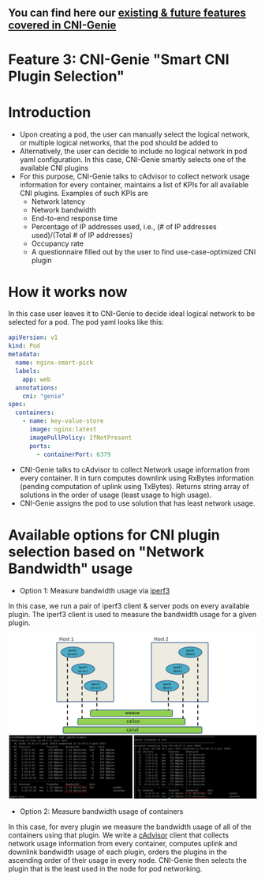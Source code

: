 ## You can find here our [existing & future features covered in CNI-Genie](../CNIGenieFeatureSet.md)

# Feature 3: CNI-Genie "Smart CNI Plugin Selection"

# Introduction

  - Upon creating a pod, the user can manually select the logical network, or multiple logical networks, that the pod should be added to
  - Alternatively, the user can decide to include no logical network in pod yaml configuration. In this case, CNI-Genie smartly selects one of the available CNI plugins
  - For this purpose, CNI-Genie talks to cAdvisor to collect network usage information for every container, maintains a list of KPIs for all available CNI plugins. Examples of such KPIs are
    - Network latency
    - Network bandwidth
    - End-to-end response time
    - Percentage of IP addresses used, i.e., (# of IP addresses used)/(Total # of IP addresses)
    - Occupancy rate
    - A questionnaire filled out by the user to find use-case-optimized CNI plugin
    
# How it works now

In this case user leaves it to CNI-Genie to decide ideal logical network to be selected for a pod. The pod yaml looks like this:

```yaml
apiVersion: v1
kind: Pod
metadata:
  name: nginx-smart-pick
  labels:
    app: web
  annotations:
    cni: "genie"
spec:
  containers:
    - name: key-value-store
      image: nginx:latest
      imagePullPolicy: IfNotPresent
      ports:
        - containerPort: 6379
```

- CNI-Genie talks to cAdvisor to collect Network usage information from every container. It in turn computes downlink using RxBytes information (pending computation of uplink using TxBytes). Returns string array of solutions in the order of usage (least usage to high usage).
- CNI-Genie assigns the pod to use solution that has least network usage.

# Available options for CNI plugin selection based on "Network Bandwidth" usage
   
- Option 1: Measure bandwidth usage via [iperf3](https://iperf.fr/)

In this case, we run a pair of iperf3 client & server pods on every available plugin. The iperf3 client is used to measure the bandwidth usage for a given plugin. 
       
![image](iperf3-test.png)
    
- Option 2: Measure bandwidth usage of containers

In this case, for every plugin we measure the bandwidth usage of all of the containers using that plugin. We write a [cAdvisor](https://github.com/google/cadvisor) client that collects network usage information from every container, computes uplink and downlink bandwidth usage of each plugin, orders the plugins in the ascending order of their usage in every node. CNI-Genie then selects the plugin that is the least used in the node for pod networking.
